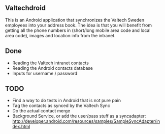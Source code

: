 ## Valtechdroid
This is an Android application that synchronizes the Valtech Sweden employees into your address book.
The idea is that you will benefit from getting all the phone numbers in (short/long mobile area code and local area code), images and location info from the intranet.

## Done
* Reading the Valtech intranet contacts
* Reading the Android contacts database
* Inputs for username / password

## TODO
* Find a way to do tests in Android that is not pure pain
* Tag the contacts as synced by the Valtech Sync
* Do the actual contact merge
* Background Service, or add the user/pass stuff as a syncadapter: http://developer.android.com/resources/samples/SampleSyncAdapter/index.html

